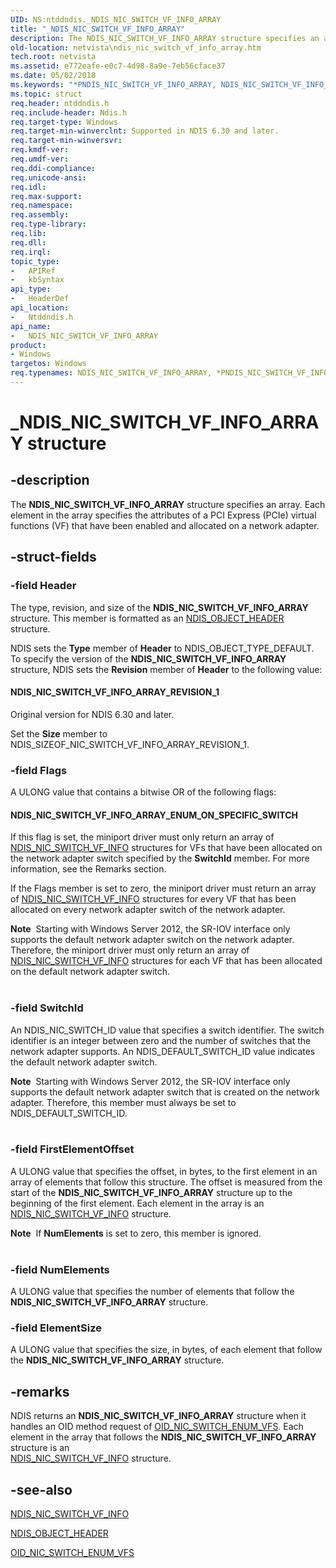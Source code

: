 ```yaml
---
UID: NS:ntddndis._NDIS_NIC_SWITCH_VF_INFO_ARRAY
title: "_NDIS_NIC_SWITCH_VF_INFO_ARRAY"
description: The NDIS_NIC_SWITCH_VF_INFO_ARRAY structure specifies an array. Each element in the array specifies the attributes of a PCI Express (PCIe) virtual functions (VF) that have been enabled and allocated on a network adapter.
old-location: netvista\ndis_nic_switch_vf_info_array.htm
tech.root: netvista
ms.assetid: e772eafe-e0c7-4d98-8a9e-7eb56cface37
ms.date: 05/02/2018
ms.keywords: "*PNDIS_NIC_SWITCH_VF_INFO_ARRAY, NDIS_NIC_SWITCH_VF_INFO_ARRAY, NDIS_NIC_SWITCH_VF_INFO_ARRAY structure [Network Drivers Starting with Windows Vista], PNDIS_NIC_SWITCH_VF_INFO_ARRAY, PNDIS_NIC_SWITCH_VF_INFO_ARRAY structure pointer [Network Drivers Starting with Windows Vista], _NDIS_NIC_SWITCH_VF_INFO_ARRAY, netvista.ndis_nic_switch_vf_info_array, ntddndis/NDIS_NIC_SWITCH_VF_INFO_ARRAY, ntddndis/PNDIS_NIC_SWITCH_VF_INFO_ARRAY"
ms.topic: struct
req.header: ntddndis.h
req.include-header: Ndis.h
req.target-type: Windows
req.target-min-winverclnt: Supported in NDIS 6.30 and later.
req.target-min-winversvr: 
req.kmdf-ver: 
req.umdf-ver: 
req.ddi-compliance: 
req.unicode-ansi: 
req.idl: 
req.max-support: 
req.namespace: 
req.assembly: 
req.type-library: 
req.lib: 
req.dll: 
req.irql: 
topic_type:
-	APIRef
-	kbSyntax
api_type:
-	HeaderDef
api_location:
-	Ntddndis.h
api_name:
-	NDIS_NIC_SWITCH_VF_INFO_ARRAY
product:
- Windows
targetos: Windows
req.typenames: NDIS_NIC_SWITCH_VF_INFO_ARRAY, *PNDIS_NIC_SWITCH_VF_INFO_ARRAY
---
```


# _NDIS_NIC_SWITCH_VF_INFO_ARRAY structure


## -description


The <b>NDIS_NIC_SWITCH_VF_INFO_ARRAY</b> structure specifies an array. Each element in the array specifies the attributes of a PCI Express (PCIe) virtual functions (VF) that have been enabled and allocated on a network adapter.


## -struct-fields




### -field Header

The type, revision, and size of the <b>NDIS_NIC_SWITCH_VF_INFO_ARRAY</b> structure. This member is formatted as an <a href="https://msdn.microsoft.com/library/windows/hardware/ff566588">NDIS_OBJECT_HEADER</a> structure.

NDIS sets the <b>Type</b> member of <b>Header</b> to NDIS_OBJECT_TYPE_DEFAULT. To specify the version of the <b>NDIS_NIC_SWITCH_VF_INFO_ARRAY</b> structure, NDIS sets the <b>Revision</b> member of <b>Header</b> to the following value: 





#### NDIS_NIC_SWITCH_VF_INFO_ARRAY_REVISION_1

Original version for NDIS 6.30 and later.

Set the <b>Size</b> member to NDIS_SIZEOF_NIC_SWITCH_VF_INFO_ARRAY_REVISION_1.


### -field Flags

A ULONG value that contains a bitwise OR of the following flags: 





#### NDIS_NIC_SWITCH_VF_INFO_ARRAY_ENUM_ON_SPECIFIC_SWITCH

If this flag is set, the miniport driver must only return an array of <a href="https://msdn.microsoft.com/library/windows/hardware/hh451591">NDIS_NIC_SWITCH_VF_INFO</a> structures for VFs that have been allocated on the network adapter switch specified by the <b>SwitchId</b> member.  For more information, see the Remarks section.

If the Flags member is set to zero, the miniport driver must return an array of <a href="https://msdn.microsoft.com/library/windows/hardware/hh451591">NDIS_NIC_SWITCH_VF_INFO</a> structures for every VF that has been allocated on every network adapter switch of the network adapter.

<div class="alert"><b>Note</b>  Starting with Windows Server 2012, the SR-IOV interface only supports the default network adapter switch on the network adapter. Therefore, the miniport driver must only return an array of <a href="https://msdn.microsoft.com/library/windows/hardware/hh451591">NDIS_NIC_SWITCH_VF_INFO</a> structures for each VF that has been allocated on the default network adapter switch.</div>
<div> </div>

### -field SwitchId

An NDIS_NIC_SWITCH_ID value that specifies a switch identifier. The switch identifier is an integer between zero and the number of switches that the network adapter supports. An NDIS_DEFAULT_SWITCH_ID value indicates the default network adapter switch.



<div class="alert"><b>Note</b>  Starting with Windows Server 2012, the SR-IOV interface only supports the default network adapter switch that is created on the network adapter. Therefore, this member must always be set to NDIS_DEFAULT_SWITCH_ID. </div>
<div> </div>

### -field FirstElementOffset

A ULONG value that specifies the offset, in bytes, to the first element in an array of elements that follow this structure. The offset is measured from the start of the <b>NDIS_NIC_SWITCH_VF_INFO_ARRAY</b> structure up to the beginning of the first element. Each element in the array is an <a href="https://msdn.microsoft.com/library/windows/hardware/hh451591">NDIS_NIC_SWITCH_VF_INFO</a> structure.



<div class="alert"><b>Note</b>  If <b>NumElements</b> is set to zero, this member is ignored.  </div>
<div> </div>

### -field NumElements

A ULONG value that specifies the number of elements that follow the <b>NDIS_NIC_SWITCH_VF_INFO_ARRAY</b> structure. 


### -field ElementSize

A ULONG value that specifies the size, in bytes, of each element that follow the <b>NDIS_NIC_SWITCH_VF_INFO_ARRAY</b> structure.


## -remarks



NDIS returns an <b>NDIS_NIC_SWITCH_VF_INFO_ARRAY</b> structure when it handles an OID method request of <a href="https://msdn.microsoft.com/library/windows/hardware/hh451820">OID_NIC_SWITCH_ENUM_VFS</a>.  Each
    element in the array that follows the <b>NDIS_NIC_SWITCH_VF_INFO_ARRAY</b> structure is an     
    <a href="https://msdn.microsoft.com/library/windows/hardware/hh451591">NDIS_NIC_SWITCH_VF_INFO</a> structure.




## -see-also




<b></b>



<a href="https://msdn.microsoft.com/library/windows/hardware/hh451591">NDIS_NIC_SWITCH_VF_INFO</a>



<a href="https://msdn.microsoft.com/library/windows/hardware/ff566588">NDIS_OBJECT_HEADER</a>



<a href="https://msdn.microsoft.com/library/windows/hardware/hh451820">OID_NIC_SWITCH_ENUM_VFS</a>
 

 

